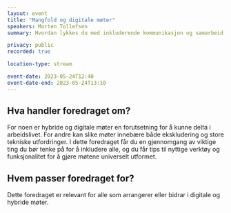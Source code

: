 ```yaml
---
layout: event
title: "Mangfold og digitale møter"
speakers: Morten Tollefsen
summary: Hvordan lykkes du med inkluderende kommunikasjon og samarbeid.

privacy: public
recorded: true

location-type: stream

event-date: 2023-05-24T12:40
event-date-end: 2023-05-24T13:10
---
```

## Hva handler foredraget om?
For noen er hybride og digitale møter en forutsetning for å kunne delta i arbeidslivet. For andre kan slike møter innebære både ekskludering og store tekniske utfordringer. I dette foredraget får du en gjennomgang av viktige ting du bør tenke på for å inkludere alle, og du får tips til nyttige verktøy og funksjonalitet for å gjøre møtene universelt utformet.

## Hvem passer foredraget for?
Dette foredraget er relevant for alle som arrangerer eller bidrar i digitale og hybride møter.
